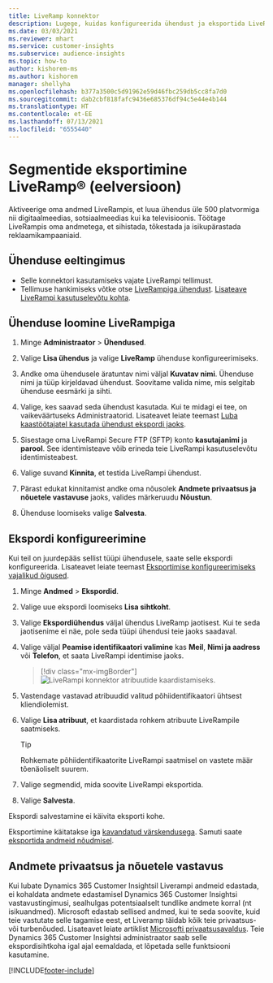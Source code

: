```yaml
---
title: LiveRamp konnektor
description: Lugege, kuidas konfigureerida ühendust ja eksportida LiveRampi.
ms.date: 03/03/2021
ms.reviewer: mhart
ms.service: customer-insights
ms.subservice: audience-insights
ms.topic: how-to
author: kishorem-ms
ms.author: kishorem
manager: shellyha
ms.openlocfilehash: b377a3500c5d91962e59d46fbc259db5cc8fa7d0
ms.sourcegitcommit: dab2cbf818fafc9436e685376df94c5e44e4b144
ms.translationtype: HT
ms.contentlocale: et-EE
ms.lasthandoff: 07/13/2021
ms.locfileid: "6555440"
---
```

# <a name="export-segments-to-liverampreg-preview"></a>Segmentide eksportimine LiveRamp&reg; (eelversioon)

Aktiveerige oma andmed LiveRampis, et luua ühendus üle 500 platvormiga nii digitaalmeedias, sotsiaalmeedias kui ka televisioonis. Töötage LiveRampis oma andmetega, et sihistada, tõkestada ja isikupärastada reklaamikampaaniaid.

## <a name="prerequisites-for-a-connection"></a>Ühenduse eeltingimus

- Selle konnektori kasutamiseks vajate LiveRampi tellimust.
- Tellimuse hankimiseks võtke otse [LiveRampiga ühendust](https://liveramp.com/contact/). [Lisateave LiveRampi kasutuselevõtu kohta](https://liveramp.com/our-platform/data-onboarding/).

## <a name="set-up-connection-to-liveramp"></a>Ühenduse loomine LiveRampiga

1. Minge **Administraator** > **Ühendused**.

1. Valige **Lisa ühendus** ja valige **LiveRamp** ühenduse konfigureerimiseks.

1. Andke oma ühendusele äratuntav nimi väljal **Kuvatav nimi**. Ühenduse nimi ja tüüp kirjeldavad ühendust. Soovitame valida nime, mis selgitab ühenduse eesmärki ja sihti.

1. Valige, kes saavad seda ühendust kasutada. Kui te midagi ei tee, on vaikeväärtuseks Administraatorid. Lisateavet leiate teemast [Luba kaastöötajatel kasutada ühendust ekspordi jaoks](connections.md#allow-contributors-to-use-a-connection-for-exports).

1. Sisestage oma LiveRampi Secure FTP (SFTP) konto **kasutajanimi** ja **parool**.
See identimisteave võib erineda teie LiveRampi kasutuselevõtu identimisteabest.

1. Valige suvand **Kinnita**, et testida LiveRampi ühendust.

1. Pärast edukat kinnitamist andke oma nõusolek **Andmete privaatsus ja nõuetele vastavuse** jaoks, valides märkeruudu **Nõustun**.

1. Ühenduse loomiseks valige **Salvesta**.

## <a name="configure-an-export"></a>Ekspordi konfigureerimine

Kui teil on juurdepääs sellist tüüpi ühendusele, saate selle ekspordi konfigureerida. Lisateavet leiate teemast [Eksportimise konfigureerimiseks vajalikud õigused](export-destinations.md#set-up-a-new-export).

1. Minge **Andmed** > **Ekspordid**.

1. Valige uue ekspordi loomiseks **Lisa sihtkoht**.

1. Valige **Ekspordiühendus** väljal ühendus LiveRamp jaotisest. Kui te seda jaotisenime ei näe, pole seda tüüpi ühendusi teie jaoks saadaval.

1. Valige väljal **Peamise identifikaatori valimine** kas **Meil**, **Nimi ja aadress** või **Telefon**, et saata LiveRampi identimise jaoks.
   > [!div class="mx-imgBorder"]
   > ![LiveRampi konnektor atribuutide kaardistamiseks.](media/export-liveramp-segments.png "LiveRampi konnektor atribuutide vastendamisega")

1. Vastendage vastavad atribuudid valitud põhiidentifikaatori ühtsest kliendiolemist.

1. Valige **Lisa atribuut**, et kaardistada rohkem atribuute LiveRampile saatmiseks.

   > [!TIP]
   > Rohkemate põhiidentifikaatorite LiveRampi saatmisel on vastete määr tõenäoliselt suurem.

1. Valige segmendid, mida soovite LiveRampi eksportida.

1. Valige **Salvesta**.

Ekspordi salvestamine ei käivita eksporti kohe.

Eksportimine käitatakse iga [kavandatud värskendusega](system.md#schedule-tab). Samuti saate [eksportida andmeid nõudmisel](export-destinations.md#run-exports-on-demand). 


## <a name="data-privacy-and-compliance"></a>Andmete privaatsus ja nõuetele vastavus

Kui lubate Dynamics 365 Customer Insightsil Liverampi andmeid edastada, ei kohaldata andmete edastamisel Dynamics 365 Customer Insightsi vastavustingimusi, sealhulgas potentsiaalselt tundlike andmete korral (nt isikuandmed). Microsoft edastab sellised andmed, kui te seda soovite, kuid teie vastutate selle tagamise eest, et Liveramp täidab kõik teie privaatsus- või turbenõuded. Lisateavet leiate artiklist [Microsofti privaatsusavaldus](https://go.microsoft.com/fwlink/?linkid=396732).
Teie Dynamics 365 Customer Insightsi administraator saab selle ekspordisihtkoha igal ajal eemaldada, et lõpetada selle funktsiooni kasutamine.

[!INCLUDE[footer-include](../includes/footer-banner.md)]
